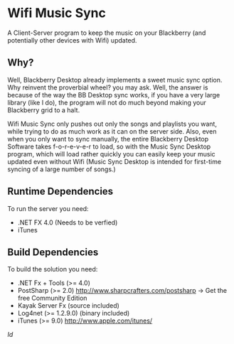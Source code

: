 Wifi Music Sync
===============

A Client-Server program to keep the music on your Blackberry 
(and potentially other devices with Wifi) updated.

Why?
----
Well, Blackberry Desktop already implements a sweet music sync
option. Why reinvent the proverbial wheel? you may ask. Well, 
the answer is because of the way the BB Desktop sync works,
if you have a very large library (like I do), the program 
will not do much beyond making your Blackberry grid to a halt.

Wifi Music Sync only pushes out only the songs and playlists
you want, while trying to do as much work as it can on the 
server side. Also, even when you only want to sync manually,
the entire Blackberry Desktop Software takes f-o-r-e-v-e-r to 
load, so with the Music Sync Desktop program, which will load 
rather quickly you can easily keep your music updated even 
without Wifi (Music Sync Desktop is intended for first-time
syncing of a large number of songs.)

Runtime Dependencies
--------------------
To run the server you need:
 * .NET FX 4.0 (Needs to be verfied)
 * iTunes

Build Dependencies
------------------
To build the solution you need:
 * .NET Fx + Tools (>= 4.0)
 * PostSharp (>= 2.0) <http://www.sharpcrafters.com/postsharp>
    -> Get the free Community Edition
 * Kayak Server Fx (source included)
 * Log4net (>= 1.2.9.0) (binary included)
 * iTunes (>= 9.0) <http://www.apple.com/itunes/>

$Id$
